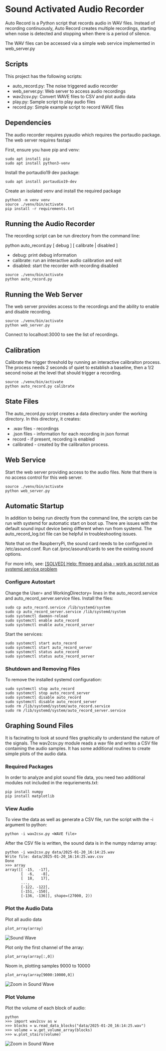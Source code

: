 # Sound Activated Audio Recorder

Auto Record is a Python script that records audio in WAV files.
Instead of recording continuously, Auto Record creates multiple
recordings, starting when noise is detected and stopping when there
is a period of silence.

The WAV files can be accessed via a simple web service implemented
in web_server.py

## Scripts

This project has the following scripts:

- auto_record.py: The noise triggered audio recorder
- web_server.py: Web server to access audio recordings
- wav2csv.py: Convert WAVE files to CSV and plot audio data
- play.py: Sample script to play audio files
- record.py: Simple example script to record WAVE files


## Dependencies

The audio recorder requires pyaudio which requires the portaudio package.
The web server requires fastapi

First, ensure you have pip and venv:
```
sudo apt install pip
sudo apt install python3-venv
```

Install the portaudio19 dev package:
```
sudo apt install portaudio19-dev
```

Create an isolated venv and install the required package

```
python3 -m venv venv 
source ./venv/bin/activate
pip install -r requirements.txt
```

## Running the Audio Recorder

The recording script can be run directory from the command line:

python auto_record.py [ debug ] [ calibrate | disabled ]
- debug: print debug information
- calibrate: run an interactive audio calibration and exit
- disabled: start the recorder with recording disabled

```
source ./venv/bin/activate
python auto_record.py
```

## Running the Web Server

The web server provides access to the recordings and the ability to enable
and disable recording.


```
source ./venv/bin/activate
python web_server.py
```

Connect to localhost:3000 to see the list of recordings.

## Calibration

Calibrate the trigger threshold by running an interactive calibraiton process.
The process needs 2 seconds of quiet to establish a baseline, then a 1/2 second
noise at the level that should trigger a recording.

```
source ./venv/bin/activate
python auto_record.py calibrate
```

## State Files

The auto_record.py script creates a data directory under the working directory.
In this directory, it creates:
- .wav files - recordings
- .json files - information for each recording in json format
- record - if present, recording is enabled
- calibrated - created by the calibraiton process.


## Web Service

Start the web server providing access to the audio files.
Note that there is no access control for this web server.

```
source ./venv/bin/activate
python web_server.py
```

## Automatic Startup

In addition to being run directly from the command line, the 
scripts can be run with systemd for automatic start on boot up.
There are issues with the default sound input device being different
when run from systemd. The auto_record_log.txt file can be helpful
in troubleshooting issues.

Note that on the RaspberryPi, the sound card needs to be configured
in /etc/asound.conf.  Run cat /proc/asound/cards to see the existing
sound options.

For more info, see: 
[[SOLVED] Help: ffmpeg and alsa - work as script not as systemd service problem](https://forums.raspberrypi.com/viewtopic.php?t=278665)

### Configure Autostart

Change the User= and WorkingDirectory= lines
in the auto_record.service and auto_record_server.service files.
Install the files:

```
sudo cp auto_record.service /lib/systemd/system
sudo cp auto_record_server.service /lib/systemd/system
sudo systemctl daemon-reload
sudo systemctl enable auto_record
sudo systemctl enable auto_record_server
```

Start the services:

```
sudo systemctl start auto_record
sudo systemctl start auto_record_server
sudo systemctl status auto_record
sudo systemctl status auto_record_server
```


### Shutdown and Removing Files

To remove the installed systemd configuration:

```
sudo systemctl stop auto_record
sudo systemctl stop auto_record_server
sudo systemctl disable auto_record
sudo systemctl disable auto_record_server
sudo rm /lib/systemd/system/auto_record.service 
sudo rm /lib/systemd/system/auto_record_server.service 
```

## Graphing Sound Files

It is facinating to look at sound files graphically to understand the nature
of the signals. The wav2csv.py module reads a wav file and writes a CSV file
containing the audio samples. It has some additional routines to create
simple plots of the audio data.

### Required Packages

In order to analyze and plot sound file data, you need two additional modules not included
in the requriements.txt:

```
pip install numpy
pip install matplotlib
```
### View Audio 

To view the data as well as generate a CSV file, run the script with the -i argument to python:
```
python -i wav2csv.py <WAVE file>
```

After the CSV file is written, the sound data is in the numpy ndarray array:

```
python -i wav2csv.py data/2025-01-20_16:14:25.wav
Write file: data/2025-01-20_16:14:25.wav.csv
Done
>>> array
array([[ -15,  -17],
       [  -6,   -8],
       [  18,   17],
       ...,
       [-122, -122],
       [-151, -150],
       [-136, -136]], shape=(27000, 2))
```

### Plot the Audio Data

Plot all audio data

```
plot_array(array)
```

![Sound Wave](./images/sound.png)

Plot only the first channel of the array:

```
plot_array(array[:,0])
```

Noom in, plotting samples 9000 to 10000

```
plot_array(array[9000:10000,0])
```

![Zoom in Sound Wave](./images/sound-zoom.png)

### Plot Volume

Plot the volume of each block of audio:

```
python
>>> import wav2csv as w
>>> blocks = w.read_data_blocks("data/2025-01-20_16:14:25.wav")
>>> volume = w.get_volume_array(blocks)
>>> w.plot_stairs(volume)
```


![Zoom in Sound Wave](./images/volume.png)
